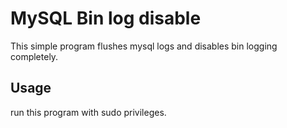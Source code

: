 # MySQL Bin log disable

This simple program flushes mysql logs and disables bin logging completely.

## Usage
run this program with sudo privileges. 
